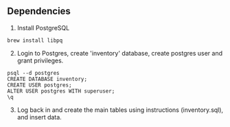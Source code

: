 ## Dependencies

1. Install PostgreSQL

```
brew install libpq
```

2. Login to Postgres, create 'inventory' database, create postgres user and grant privileges.

```
psql --d postgres
CREATE DATABASE inventory;
CREATE USER postgres;
ALTER USER postgres WITH superuser;
\q
```

3. Log back in and create the main tables using instructions (inventory.sql), and insert data.
